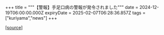 +++
title = """【警報】手足口病の警報が発令されました"""
date = 2024-12-19T06:00:00.000Z
expiryDate = 2025-02-07T06:28:36.857Z
tags = ["kuriyama","news"]
+++


[[source]](https://www.town.kuriyama.hokkaido.jp/soshiki/38/18642.html)
